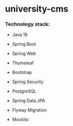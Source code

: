 # university-cms

### Technology stack:
- Java 19
- Spring Boot
- Spring Web


- Thymeleaf
- Bootstrap


- Spring Security


- PostgreSQL
- Spring Data JPA
- Flyway Migration


- Mockito